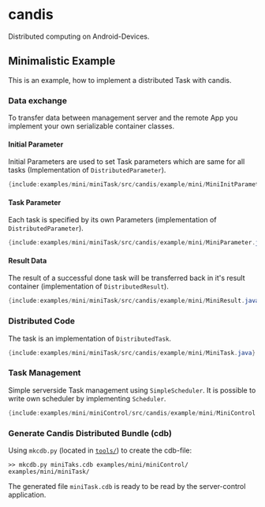 candis
======

Distributed computing on Android-Devices.


## Minimalistic Example

This is an example, how to implement a distributed Task with candis. 

### Data exchange

To transfer data between management server and the remote App you implement your own serializable container classes.

#### Initial Parameter
Initial Parameters are used to set Task parameters which are same for all tasks (Implementation of `DistributedParameter`).

```java
{include:examples/mini/miniTask/src/candis/example/mini/MiniInitParameter.java}
```

#### Task Parameter
Each task is specified by its own Parameters (implementation of `DistributedParameter`).

```java
{include:examples/mini/miniTask/src/candis/example/mini/MiniParameter.java}
```

#### Result Data
The result of a successful done task will be transferred back in it's result container (implementation of `DistributedResult`).

```java
{include:examples/mini/miniTask/src/candis/example/mini/MiniResult.java}
```


### Distributed Code

The task is an implementation of `DistributedTask`.
 
```java
{include:examples/mini/miniTask/src/candis/example/mini/MiniTask.java}
```

### Task Management

Simple serverside Task management using `SimpleScheduler`. It is possible to write own scheduler by implementing `Scheduler`.

```java
{include:examples/mini/miniControl/src/candis/example/mini/MiniControl.java}
```

### Generate Candis Distributed Bundle (cdb)

Using `mkcdb.py` (located in [`tools/`](https://github.com/ejoerns/candis/tree/master/tools)) to create the cdb-file:

```
>> mkcdb.py miniTaks.cdb examples/mini/miniControl/ examples/mini/miniTask/
```

The generated file `miniTask.cdb` is ready to be read by the server-control application.

